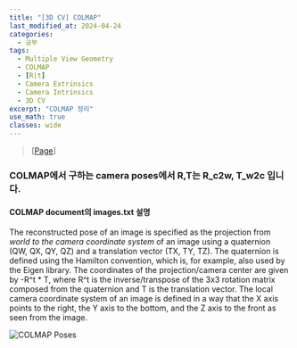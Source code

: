 ```yaml
---
title: "[3D CV] COLMAP"
last_modified_at: 2024-04-24
categories:
  - 공부
tags:
  - Multiple View Geometry
  - COLMAP
  - [R|t]
  - Camera Extrinsics
  - Camera Intrinsics
  - 3D CV
excerpt: "COLMAP 정리"
use_math: true
classes: wide
---
```


> [[Page](https://colmap.github.io/format.html)] 

### COLMAP에서 구하는 camera poses에서 R,T는 R_c2w, T_w2c 입니다.

#### COLMAP document의 images.txt 설명

The reconstructed pose of an image is specified as the projection from _world to the camera coordinate system_ of an image using a quaternion (QW, QX, QY, QZ) and a translation vector (TX, TY, TZ). 
The quaternion is defined using the Hamilton convention, which is, for example, also used by the Eigen library. 
The coordinates of the projection/camera center are given by -R^t * T, where R^t is the inverse/transpose of the 3x3 rotation matrix composed from the quaternion and T is the translation vector. 
The local camera coordinate system of an image is defined in a way that the X axis points to the right, the Y axis to the bottom, and the Z axis to the front as seen from the image.

![COLMAP Poses](assets/img/COLMAP/COLMAP_poses.jgp)




